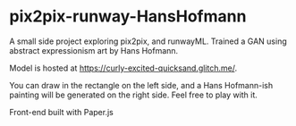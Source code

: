 # pix2pix-runway-HansHofmann

A small side project exploring pix2pix, and runwayML. 
Trained a GAN using abstract expressionism art by Hans Hofmann.

Model is hosted at https://curly-excited-quicksand.glitch.me/. 

You can draw in the rectangle on the left side, and a Hans Hofmann-ish painting will be generated on the right side. Feel free to play with it.

Front-end built with Paper.js
